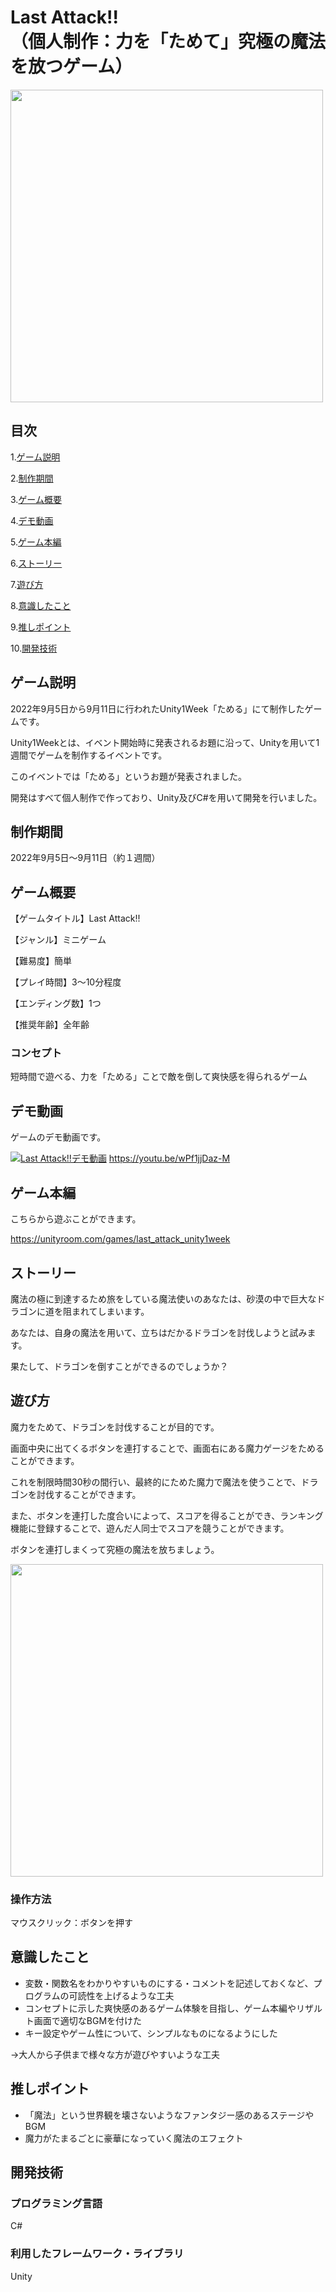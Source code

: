 # Last Attack!!<br>（個人制作：力を「ためて」究極の魔法を放つゲーム）

<img src="https://user-images.githubusercontent.com/106252369/233899657-d562d1e6-90ee-4dde-af16-730ed404337f.png" width="500px">

## 目次

1.[ゲーム説明](https://github.com/TakumiShinya/Portfolio/tree/main/Last%20Attack!!/README.md#%E3%82%B2%E3%83%BC%E3%83%A0%E8%AA%AC%E6%98%8E)

2.[制作期間](https://github.com/TakumiShinya/Portfolio/blob/main/Last%20Attack!!/README.md#%E5%88%B6%E4%BD%9C%E6%9C%9F%E9%96%93)

3.[ゲーム概要](https://github.com/TakumiShinya/Portfolio/blob/main/Last%20Attack!!/README.md#%E3%82%B2%E3%83%BC%E3%83%A0%E6%A6%82%E8%A6%81)

4.[デモ動画](https://github.com/TakumiShinya/Portfolio/blob/main/Last%20Attack!!/README.md#%E3%83%87%E3%83%A2%E5%8B%95%E7%94%BB)

5.[ゲーム本編](https://github.com/TakumiShinya/Portfolio/blob/main/Last%20Attack!!/README.md#%E3%82%B2%E3%83%BC%E3%83%A0%E6%9C%AC%E7%B7%A8)

6.[ストーリー](https://github.com/TakumiShinya/Portfolio/blob/main/Last%20Attack!!/README.md#%E3%82%B9%E3%83%88%E3%83%BC%E3%83%AA%E3%83%BC)

7.[遊び方](https://github.com/TakumiShinya/Portfolio/blob/main/Last%20Attack!!/README.md#%E9%81%8A%E3%81%B3%E6%96%B9)

8.[意識したこと](https://github.com/TakumiShinya/Portfolio/blob/main/Last%20Attack!!/README.md#%E6%84%8F%E8%AD%98%E3%81%97%E3%81%9F%E3%81%93%E3%81%A8)

9.[推しポイント](https://github.com/TakumiShinya/Portfolio/blob/main/Last%20Attack!!/README.md#%E6%8E%A8%E3%81%97%E3%83%9D%E3%82%A4%E3%83%B3%E3%83%88)

10.[開発技術](https://github.com/TakumiShinya/Portfolio/blob/main/Last%20Attack!!/README.md#%E9%96%8B%E7%99%BA%E6%8A%80%E8%A1%93)

## ゲーム説明
2022年9月5日から9月11日に行われたUnity1Week「ためる」にて制作したゲームです。

Unity1Weekとは、イベント開始時に発表されるお題に沿って、Unityを用いて1週間でゲームを制作するイベントです。

このイベントでは「ためる」というお題が発表されました。

開発はすべて個人制作で作っており、Unity及びC#を用いて開発を行いました。

## 制作期間

2022年9月5日～9月11日（約１週間）

## ゲーム概要
【ゲームタイトル】Last Attack!!

【ジャンル】ミニゲーム

【難易度】簡単

【プレイ時間】3～10分程度

【エンディング数】1つ

【推奨年齢】全年齢

### コンセプト
短時間で遊べる、力を「ためる」ことで敵を倒して爽快感を得られるゲーム

## デモ動画
ゲームのデモ動画です。

[![Last Attack!!デモ動画](https://user-images.githubusercontent.com/106252369/233900976-205afabe-06ef-40fb-b6c9-090383d55051.png)](https://youtu.be/wPf1jjDaz-M)
https://youtu.be/wPf1jjDaz-M

## ゲーム本編

こちらから遊ぶことができます。

https://unityroom.com/games/last_attack_unity1week

## ストーリー
魔法の極に到達するため旅をしている魔法使いのあなたは、砂漠の中で巨大なドラゴンに道を阻まれてしまいます。

あなたは、自身の魔法を用いて、立ちはだかるドラゴンを討伐しようと試みます。

果たして、ドラゴンを倒すことができるのでしょうか？


## 遊び方

魔力をためて、ドラゴンを討伐することが目的です。

画面中央に出てくるボタンを連打することで、画面右にある魔力ゲージをためることができます。

これを制限時間30秒の間行い、最終的にためた魔力で魔法を使うことで、ドラゴンを討伐することができます。

また、ボタンを連打した度合いによって、スコアを得ることができ、ランキング機能に登録することで、遊んだ人同士でスコアを競うことができます。

ボタンを連打しまくって究極の魔法を放ちましょう。

<img src="https://user-images.githubusercontent.com/106252369/233905986-2d7e9160-9190-4075-874b-f796ab269a5b.png" width="500px">

### 操作方法

マウスクリック：ボタンを押す

## 意識したこと
- 変数・関数名をわかりやすいものにする・コメントを記述しておくなど、プログラムの可読性を上げるような工夫
- コンセプトに示した爽快感のあるゲーム体験を目指し、ゲーム本編やリザルト画面で適切なBGMを付けた
- キー設定やゲーム性について、シンプルなものになるようにした

→大人から子供まで様々な方が遊びやすいような工夫

## 推しポイント

- 「魔法」という世界観を壊さないようなファンタジー感のあるステージやBGM
- 魔力がたまるごとに豪華になっていく魔法のエフェクト

## 開発技術
### プログラミング言語
C#

### 利用したフレームワーク・ライブラリ
Unity
